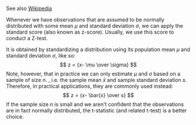 See also [Wikipedia](https://en.wikipedia.org/wiki/Standard_score)

Whenever we have observations that are assumed to be normally distributed with some mean $\mu$ and standard deviation $\sigma$, we can apply the standard score (also known as z-score). Usually, we use this score to conduct a Z-test.

It is obtained by standardizing a distribution using its population mean $\mu$ and standard deviation $\sigma$, like so:
$$
z = {x- \mu \over \sigma}
$$
Note, however, that in practice we can only estimate $\mu$ and $\sigma$ based on a sample of size $n$. , i.e. the sample mean $\bar{x}$ and sample standard deviation $s$. Therefore, in practical applications, they are commonly used instead:
$$
z = {x- \bar{x} \over s}
$$
If the sample size $n$ is small and we aren't confident that the observations are in fact normally distributed, the t-statistic (and related t-test) is a better choice.